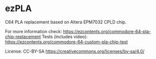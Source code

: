 # ezPLA

C64 PLA replacement based on Altera EPM7032 CPLD chip.

For more information check: https://ezcontents.org/commodore-64-pla-chip-replacement
Tests (includes video): https://ezcontents.org/commodore-64-custom-pla-chip-test

License: CC-BY-SA https://creativecommons.org/licenses/by-sa/4.0/
